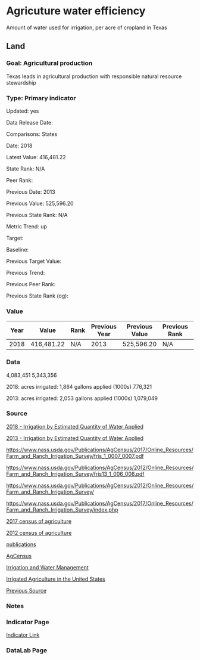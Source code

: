 # Agricuture water efficiency

Amount of water used for irrigation, per acre of cropland in Texas

## Land

### Goal: Agricultural production

Texas leads in agricultural production with responsible natural resource stewardship

### Type: Primary indicator

Updated: yes

Data Release Date: 

Comparisons: States

Date: 2018

Latest Value: 416,481.22 

State Rank: N/A

Peer Rank: 

Previous Date: 2013

Previous Value: 525,596.20

Previous State Rank: N/A

Metric Trend: up

Target: 

Baseline: 

Previous Target Value: 

Previous Trend: 

Previous Peer Rank: 

Previous State Rank (og): 

### Value

| Year      |  Value      | Rank        | Previous Year | Previous Value | Previous Rank | Trend | 
| ----------- | ----------- | ----------- | ----------- | ----------- | ----------- | -----------|
|   2018      |  416,481.22 |    N/A     |      2013      | 525,596.20  |    N/A     |    up     | 

### Data

4,083,451
5,343,356

2018:
acres irrigated:
1,864
gallons applied (1000s)
776,321

2013:
acres irrigated:
2,053
gallons applied (1000s)
1,079,049

### Source

[2018 - Irrigation by Estimated Quantity of Water Applied](https://www.nass.usda.gov/Publications/AgCensus/2017/Online_Resources/Farm_and_Ranch_Irrigation_Survey/fris_1_0007_0007.pdf)

[2013 - Irrigation by Estimated Quantity of Water Applied](https://www.nass.usda.gov/Publications/AgCensus/2012/Online_Resources/Farm_and_Ranch_Irrigation_Survey/fris13_1_006_006.pdf)



https://www.nass.usda.gov/Publications/AgCensus/2017/Online_Resources/Farm_and_Ranch_Irrigation_Survey/fris_1_0007_0007.pdf

https://www.nass.usda.gov/Publications/AgCensus/2012/Online_Resources/Farm_and_Ranch_Irrigation_Survey/fris13_1_006_006.pdf

https://www.nass.usda.gov/Publications/AgCensus/2012/Online_Resources/Farm_and_Ranch_Irrigation_Survey/

https://www.nass.usda.gov/Publications/AgCensus/2017/Online_Resources/Farm_and_Ranch_Irrigation_Survey/index.php

[2017 census of agriculture](https://www.nass.usda.gov/Publications/AgCensus/2017/index.php)

[2012 census of agriculture](https://www.nass.usda.gov/Publications/AgCensus/2012/)

[publications](https://www.nass.usda.gov/Publications/Highlights/index.php)

[AgCensus](https://www.nass.usda.gov/AgCensus/index.php)

[Irrigation and Water Management](https://www.nass.usda.gov/Publications/Highlights/2019/2017Census_Irrigation_and_WaterManagement.pdf)

[Irrigated Agriculture in the United States](https://www.ers.usda.gov/data-products/irrigated-agriculture-in-the-united-states/)

[Previous Source](https://www.nass.usda.gov/Publications/AgCensus/2017/Online_Resources/Farm_and_Ranch_Irrigation_Survey/fris_1_0007_0007.pdf )

### Notes


### Indicator Page

[Indicator Link](https://indicators.texas2036.org/indicator/114)

### DataLab Page


